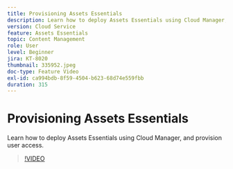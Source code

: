 ```yaml
---
title: Provisioning Assets Essentials
description: Learn how to deploy Assets Essentials using Cloud Manager, and provision user access.
version: Cloud Service
feature: Assets Essentials
topic: Content Management
role: User
level: Beginner
jira: KT-8020
thumbnail: 335952.jpeg
doc-type: Feature Video
exl-id: ca994bdb-8f59-4504-b623-68d74e559fbb
duration: 315
---
```

# Provisioning Assets Essentials

Learn how to deploy Assets Essentials using Cloud Manager, and provision user access.

>[!VIDEO](https://video.tv.adobe.com/v/335952?quality=12&learn=on)
